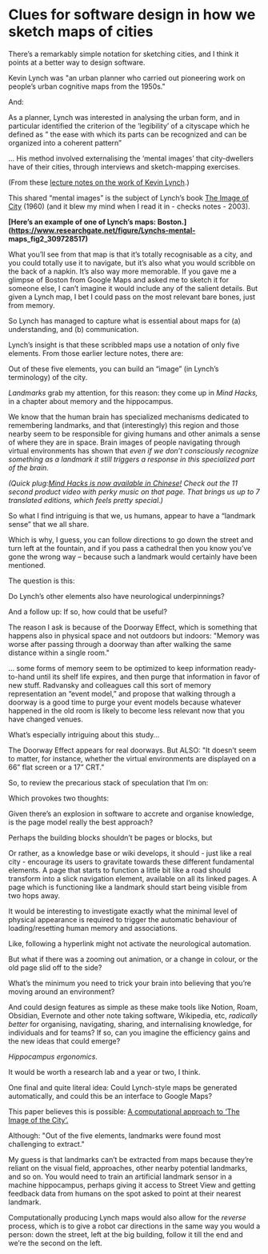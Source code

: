 # Clues for software design in how we sketch maps of cities

There’s a remarkably simple notation for sketching cities, and I think it
points at a better way to design software.

Kevin Lynch was "an urban planner who carried out pioneering work on people’s
urban cognitive maps from the 1950s."

And:

As a planner, Lynch was interested in analysing the urban form, and in
particular identified the criterion of the ‘legibility’ of a cityscape which
he defined as ” the ease with which its parts can be recognized and can be
organized into a coherent pattern”

… His method involved externalising the ‘mental images’ that city-dwellers
have of their cities, through interviews and sketch-mapping exercises.

(From these [lecture notes on the work of Kevin
Lynch](http://homepages.phonecoop.coop/vamos/work/lecturenotes/sun/LectureNotes/Env4_EnvCog/environmental9.html).)

This shared “mental images” is the subject of Lynch’s book [The Image of
City](https://en.wikipedia.org/wiki/The_Image_of_the_City) (1960) (and it blew
my mind when I read it in - checks notes - 2003).

**[Here’s an example of one of Lynch’s maps:
Boston.](https://www.researchgate.net/figure/Lynchs-mental-
maps_fig2_309728517)**

What you’ll see from that map is that it’s totally recognisable as a city, and
you could totally use it to navigate, but it’s also what you would scribble on
the back of a napkin. It’s also way more memorable. If you gave me a glimpse
of Boston from Google Maps and asked me to sketch it for someone else, I can’t
imagine it would include any of the salient details. But given a Lynch map, I
bet I could pass on the most relevant bare bones, just from memory.

So Lynch has managed to capture what is essential about maps for (a)
understanding, and (b) communication.

Lynch’s insight is that these scribbled maps use a notation of only five
elements. From those earlier lecture notes, there are:

Out of these five elements, you can build an “image” (in Lynch’s terminology)
of the city.

_Landmarks_ grab my attention, for this reason: they come up in _Mind Hacks,_
in a chapter about memory and the hippocampus.

We know that the human brain has specialized mechanisms dedicated to
remembering landmarks, and that (interestingly) this region and those nearby
seem to be responsible for giving humans and other animals a sense of where
they are in space. Brain images of people navigating through virtual
environments has shown that _even if we don’t consciously recognize something
as a landmark it still triggers a response in this specialized part of the
brain._

_(Quick plug:[Mind Hacks is now available in
Chinese!](https://item.jd.com/13054358.html) Check out the 11 second product
video with perky music on that page. That brings us up to 7 translated
editions, which feels pretty special.)_

So what I find intriguing is that we, us humans, appear to have a “landmark
sense” that we all share.

Which is why, I guess, you can follow directions to go down the street and
turn left at the fountain, and if you pass a cathedral then you know you’ve
gone the wrong way – because such a landmark would certainly have been
mentioned.

The question is this:

Do Lynch’s other elements also have neurological underpinnings?

And a follow up: If so, how could that be useful?

The reason I ask is because of the Doorway Effect, which is something that
happens also in physical space and not outdoors but indoors: "Memory was worse
after passing through a doorway than after walking the same distance within a
single room."

… some forms of memory seem to be optimized to keep information ready-to-hand
until its shelf life expires, and then purge that information in favor of new
stuff. Radvansky and colleagues call this sort of memory representation an
“event model,” and propose that walking through a doorway is a good time to
purge your event models because whatever happened in the old room is likely to
become less relevant now that you have changed venues.

What’s especially intriguing about this study…

The Doorway Effect appears for real doorways. But ALSO: "It doesn’t seem to
matter, for instance, whether the virtual environments are displayed on a 66”
flat screen or a 17” CRT."

So, to review the precarious stack of speculation that I’m on:

Which provokes two thoughts:

Given there’s an explosion in software to accrete and organise knowledge, is
the page model really the best approach?

Perhaps the building blocks shouldn’t be pages or blocks, but

Or rather, as a knowledge base or wiki develops, it should - just like a real
city - encourage its users to gravitate towards these different fundamental
elements. A page that starts to function a little bit like a road should
transform into a slick navigation element, available on all its linked pages.
A page which is functioning like a landmark should start being visible from
two hops away.

It would be interesting to investigate exactly what the minimal level of
physical appearance is required to trigger the automatic behaviour of
loading/resetting human memory and associations.

Like, following a hyperlink might not activate the neurological automation.

But what if there was a zooming out animation, or a change in colour, or the
old page slid off to the side?

What’s the minimum you need to trick your brain into believing that you’re
moving around an environment?

And could design features as simple as these make tools like Notion, Roam,
Obsidian, Evernote and other note taking software, Wikipedia, etc, _radically
better_ for organising, navigating, sharing, and internalising knowledge, for
individuals and for teams? If so, can you imagine the efficiency gains and the
new ideas that could emerge?

_Hippocampus ergonomics._

It would be worth a research lab and a year or two, I think.

One final and quite literal idea: Could Lynch-style maps be generated
automatically, and could this be an interface to Google Maps?

This paper believes this is possible: [A computational approach to ‘The Image
of the
City’.](https://www.sciencedirect.com/science/article/pii/S0264275118309776)

Although: "Out of the five elements, landmarks were found most challenging to
extract."

My guess is that landmarks can’t be extracted from maps because they’re
reliant on the visual field, approaches, other nearby potential landmarks, and
so on. You would need to train an artificial landmark sensor in a machine
hippocampus, perhaps giving it access to Street View and getting feedback data
from humans on the spot asked to point at their nearest landmark.

Computationally producing Lynch maps would also allow for the _reverse_
process, which is to give a robot car directions in the same way you would a
person: down the street, left at the big building, follow it till the end and
we’re the second on the left.
